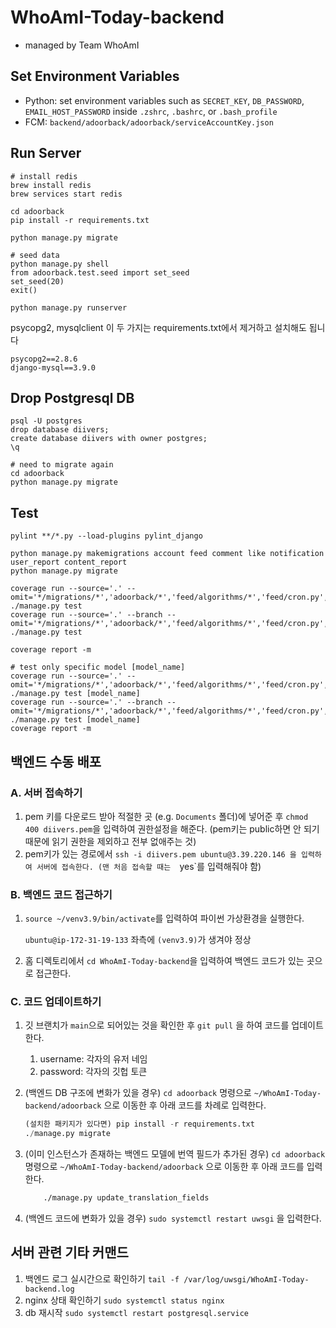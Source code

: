 # WhoAmI-Today-backend
- managed by Team WhoAmI

## Set Environment Variables
- Python: set environment variables such as `SECRET_KEY`, `DB_PASSWORD`, `EMAIL_HOST_PASSWORD` inside `.zshrc`, `.bashrc`, or `.bash_profile`
- FCM: `backend/adoorback/adoorback/serviceAccountKey.json`

## Run Server
```
# install redis
brew install redis
brew services start redis
```

```
cd adoorback
pip install -r requirements.txt

python manage.py migrate

# seed data
python manage.py shell
from adoorback.test.seed import set_seed
set_seed(20)
exit()

python manage.py runserver
```

psycopg2, mysqlclient
이 두 가지는 requirements.txt에서 제거하고 설치해도 됩니다
```
psycopg2==2.8.6
django-mysql==3.9.0
```


## Drop Postgresql DB
```
psql -U postgres
drop database diivers;
create database diivers with owner postgres;
\q

# need to migrate again
cd adoorback
python manage.py migrate
```

## Test

```
pylint **/*.py --load-plugins pylint_django

python manage.py makemigrations account feed comment like notification user_report content_report
python manage.py migrate

coverage run --source='.' --omit='*/migrations/*','adoorback/*','feed/algorithms/*','feed/cron.py','account/cron.py','locustfile.py','manage.py','*/wsgi.py','*/asgi.py','*/utils/*' ./manage.py test
coverage run --source='.' --branch --omit='*/migrations/*','adoorback/*','feed/algorithms/*','feed/cron.py','account/cron.py','locustfile.py','manage.py','*/wsgi.py','*/asgi.py','*/utils/*' ./manage.py test

coverage report -m

# test only specific model [model_name]
coverage run --source='.' --omit='*/migrations/*','adoorback/*','feed/algorithms/*','feed/cron.py','account/cron.py','locustfile.py','manage.py','*/wsgi.py','*/asgi.py','*/utils/*' ./manage.py test [model_name]
coverage run --source='.' --branch --omit='*/migrations/*','adoorback/*','feed/algorithms/*','feed/cron.py','account/cron.py','locustfile.py','manage.py','*/wsgi.py','*/asgi.py','*/utils/*' ./manage.py test [model_name]
coverage report -m
```

## 백엔드 수동 배포
### A. 서버 접속하기

1. pem 키를 다운로드 받아 적절한 곳 (e.g. `Documents` 폴더)에 넣어준 후 `chmod 400 diivers.pem`을 입력하여 권한설정을 해준다. (pem키는 public하면 안 되기 때문에 읽기 권한을 제외하고 전부 없애주는 것)    
2. pem키가 있는 경로에서 `ssh -i diivers.pem ubuntu@3.39.220.146 을 입력하여 서버에 접속한다. (맨 처음 접속할 때는  `yes`를 입력해줘야 함)

### B. 백엔드 코드 접근하기

1. `source ~/venv3.9/bin/activate`를 입력하여 파이썬 가상환경을 실행한다.
    
    `ubuntu@ip-172-31-19-133` 좌측에 `(venv3.9)`가 생겨야 정상
    
2. 홈 디렉토리에서 `cd WhoAmI-Today-backend`을 입력하여 백엔드 코드가 있는 곳으로 접근한다.

### C. 코드 업데이트하기

1. 깃 브랜치가 `main`으로 되어있는 것을 확인한 후 `git pull` 을 하여 코드를 업데이트한다.
    1. username: 각자의 유저 네임
    2. password: 각자의 깃헙 토큰
2. (백엔드 DB 구조에 변화가 있을 경우) `cd adoorback` 명령으로 `~/WhoAmI-Today-backend/adoorback` 으로 이동한 후 아래 코드를 차례로 입력한다.
    
    ```python
    (설치한 패키지가 있다면) pip install -r requirements.txt
    ./manage.py migrate
    ```
    
3. (이미 인스턴스가 존재하는 백엔드 모델에 번역 필드가 추가된 경우)   `cd adoorback` 명령으로 `~/WhoAmI-Today-backend/adoorback` 으로 이동한 후 아래 코드를 입력한다.
    
    ```bash
    	./manage.py update_translation_fields
    ```
    
4. (백엔드 코드에 변화가 있을 경우) `sudo systemctl restart uwsgi` 을 입력한다.

## 서버 관련 기타 커맨드

1. 백엔드 로그 실시간으로 확인하기 `tail -f /var/log/uwsgi/WhoAmI-Today-backend.log`
2. nginx 상태 확인하기 `sudo systemctl status nginx`
3. db 재시작 `sudo systemctl restart postgresql.service`
